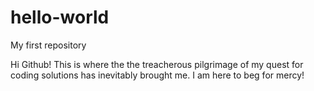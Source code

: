# hello-world
My first repository

Hi Github! 
This is where the the treacherous pilgrimage of my quest for coding solutions has inevitably brought me. 
I am here to beg for mercy!  
